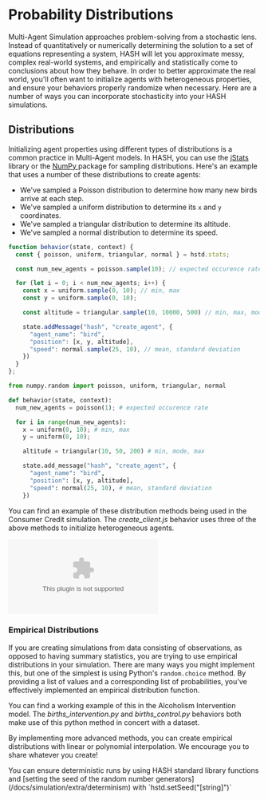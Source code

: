 # Probability Distributions

Multi-Agent Simulation approaches problem-solving from a stochastic lens. Instead of quantitatively or numerically determining the solution to a set of equations representing a system, HASH will let you approximate messy, complex real-world systems, and empirically and statistically come to conclusions about how they behave. In order to better approximate the real world, you'll often want to initialize agents with heterogeneous properties, and ensure your behaviors properly randomize when necessary. Here are a number of ways you can incorporate stochasticity into your HASH simulations.

## Distributions

Initializing agent properties using different types of distributions is a common practice in Multi-Agent models. In HASH, you can use the [jStats ](http://jstat.github.io/distributions.html)library or the [NumPy ](https://docs.scipy.org/doc/numpy-1.15.4/reference/routines.random.html)package for sampling distributions. Here's an example that uses a number of these distributions to create agents:

* We've sampled a Poisson distribution to determine how many new birds arrive at each step.
* We've sampled a uniform distribution to determine its `x` and `y` coordinates.
* We've sampled a triangular distribution to determine its altitude.
* We've sampled a normal distribution to determine its speed.

<Tabs>
<Tab title="JavaScript" >


```javascript
function behavior(state, context) {
  const { poisson, uniform, triangular, normal } = hstd.stats;

  const num_new_agents = poisson.sample(10); // expected occurence rate

  for (let i = 0; i < num_new_agents; i++) {
    const x = uniform.sample(0, 10); // min, max
    const y = uniform.sample(0, 10);

    const altitude = triangular.sample(10, 10000, 500) // min, max, mode

    state.addMessage("hash", "create_agent", {
      "agent_name": "bird",
      "position": [x, y, altitude],
      "speed": normal.sample(25, 10), // mean, standard deviation
    })
  }
};
```

</Tab >

<Tab title="Python" >


```python
from numpy.random import poisson, uniform, triangular, normal

def behavior(state, context):
  num_new_agents = poisson(1); # expected occurence rate

  for i in range(num_new_agents):
    x = uniform(0, 10); # min, max
    y = uniform(0, 10);

    altitude = triangular(10, 50, 200) # min, mode, max

    state.add_message("hash", "create_agent", {
      "agent_name": "bird",
      "position": [x, y, altitude],
      "speed": normal(25, 10), # mean, standard deviation
    })
```

</Tab>
</Tabs>


You can find an example of these distribution methods being used in the Consumer Credit simulation. The _create_client.js_ behavior uses three of the above methods to initialize heterogeneous agents.

<Embed type="hash" url="https://hash.ai/@hash/consumer-credit" caption="" />

### Empirical Distributions

If you are creating simulations from data consisting of observations, as opposed to having summary statistics, you are trying to use empirical distributions in your simulation. There are many ways you might implement this, but one of the simplest is using Python's `random.choice` method. By providing a list of values and a corresponding list of probabilities, you've effectively implemented an empirical distribution function.

You can find a working example of this in the Alcoholism Intervention model. The _births_intervention.py_ and _births_control.py_ behaviors both make use of this python method in concert with a dataset.

<Embed url="https://hash.ai/@hash/alcohol-use-dynamics-empirical-distributions" caption="" />

By implementing more advanced methods, you can create empirical distributions with linear or polynomial interpolation. We encourage you to share whatever you create!

<Hint style="info">
You can ensure deterministic runs by using HASH standard library functions and [setting the seed of the random number generators](/docs/simulation/extra/determinism) with `hstd.setSeed("[string]")`
</Hint>

